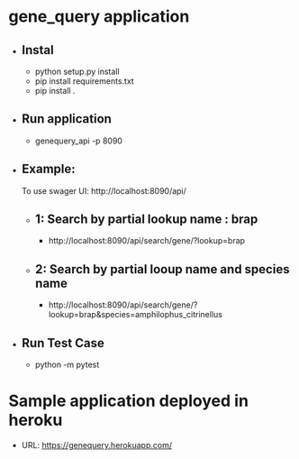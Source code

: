 gene_query application
=============

- Instal
    --
    - python setup.py install
    - pip install requirements.txt
    - pip install .
 
 - Run application
    --
    - genequery_api -p 8090
    
 
 - Example:
    --
    To use swager UI: http://localhost:8090/api/
    - 1: Search by partial lookup name : brap 
        --
        -    http://localhost:8090/api/search/gene/?lookup=brap
    - 2: Search by partial looup name and species name
        --
        - http://localhost:8090/api/search/gene/?lookup=brap&species=amphilophus_citrinellus
 
 - Run Test Case
    --
    - python -m pytest


Sample application deployed in heroku
=====
-	URL: https://genequery.herokuapp.com/


